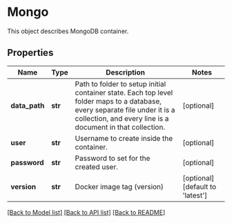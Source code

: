 # Mongo

This object describes MongoDB container. 
## Properties
Name | Type | Description | Notes
------------ | ------------- | ------------- | -------------
**data_path** | **str** | Path to folder to setup initial container state. Each top level folder maps to a database, every separate file under it is a collection, and every line is a document in that collection.  | [optional] 
**user** | **str** | Username to create inside the container. | [optional] 
**password** | **str** | Password to set for the created user. | [optional] 
**version** | **str** | Docker image tag (version) | [optional] [default to 'latest']

[[Back to Model list]](../README.md#documentation-for-models) [[Back to API list]](../README.md#documentation-for-api-endpoints) [[Back to README]](../README.md)



